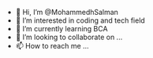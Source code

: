 - 👋 Hi, I’m @MohammedhSalman
- 👀 I’m interested in coding and tech field
- 🌱 I’m currently learning BCA
- 💞️ I’m looking to collaborate on ...
- 📫 How to reach me ...

<!---
MohammedhSalman/MohammedhSalman is a ✨ special ✨ repository because its `README.md` (this file) appears on your GitHub profile.
You can click the Preview link to take a look at your changes.
--->

